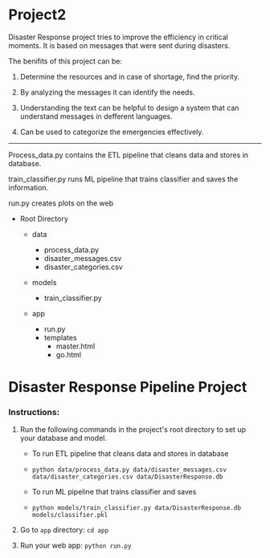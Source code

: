 # Project2
Disaster Response project tries to improve the efficiency in critical moments. It is based on messages that were sent during disasters.

The benifits of this project can be:

1) Determine the resources and in case of shortage, find the priority.

2) By analyzing the messages it can identify the needs.

3) Understanding the text can be helpful to design a system that can understand messages in defferent languages.

4) Can be used to categorize the emergencies effectively.
************************************************************************************

Process_data.py contains the ETL pipeline that cleans data and stores in database.

train_classifier.py runs ML pipeline that trains classifier and saves the information.

run.py creates plots on the web


- Root Directory
    - data
        - process_data.py
        - disaster_messages.csv
        - disaster_categories.csv
  
    - models
        - train_classifier.py
    - app
        - run.py
        - templates
            - master.html
            - go.html
      

# Disaster Response Pipeline Project

### Instructions:

1. Run the following commands in the project's root directory to set up your database and model.

    - To run ETL pipeline that cleans data and stores in database
    - 
        `python data/process_data.py data/disaster_messages.csv data/disaster_categories.csv data/DisasterResponse.db`
      
    - To run ML pipeline that trains classifier and saves
    - 
        `python models/train_classifier.py data/DisasterResponse.db models/classifier.pkl`

2. Go to `app` directory: `cd app`

3. Run your web app: `python run.py`

